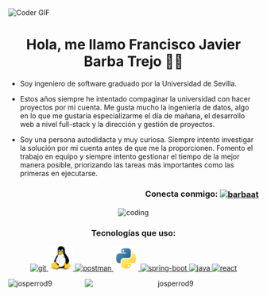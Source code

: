 <img align="center" alt="Coder GIF" src="https://indoanalytica.com/static/images/bannerr.gif"/>
<h1 align="center">Hola, me llamo Francisco Javier Barba Trejo 👋🏼</h1>


- Soy ingeniero de software graduado por la Universidad de Sevilla.

- Estos años siempre he intentado compaginar la universidad con hacer proyectos por mi cuenta. Me gusta mucho la ingeniería de datos, algo en lo que me gustaría especializarme el día de mañana, el desarrollo web a nivel full-stack y la dirección y gestión de proyectos.

- Soy una persona autodidacta y muy curiosa. Siempre intento investigar la solución por mi cuenta antes de que me la proporcionen. Fomento el trabajo en equipo y siempre intento gestionar el tiempo de la mejor manera posible, priorizando las tareas más importantes como las primeras en ejecutarse.

<h3 align="right">Conecta conmigo: <a href="https://www.linkedin.com/in/fco-jav-barba/" target="blank"><img align="center" src="https://www.edigitalagency.com.au/wp-content/uploads/Linkedin-logo-icon-png.png" alt="barbaat" height="40" width="40" /></a></h3>
<div align="center">
<img align="center" alt="coding" width="400" src="https://media.giphy.com/media/qgQUggAC3Pfv687qPC/giphy.gif">
</div>

  <h3 align="center">Tecnologías que uso:</h3>
<div align="center">
  <a href="https://git-scm.com/" target="_blank" rel="noreferrer"> <img src="https://www.vectorlogo.zone/logos/git-scm/git-scm-icon.svg" alt="git" width="50" height="50"/> </a> 
  <a href="https://www.linux.org/" target="_blank" rel="noreferrer"> <img src="https://raw.githubusercontent.com/devicons/devicon/master/icons/linux/linux-original.svg" alt="linux" width="50" height="50"/> </a> 
  <a href="https://postman.com" target="_blank" rel="noreferrer"> <img src="https://www.vectorlogo.zone/logos/getpostman/getpostman-icon.svg" alt="postman" width="50" height="50"/> </a> 
  <a href="https://www.python.org" target="_blank" rel="noreferrer"> <img src="https://raw.githubusercontent.com/devicons/devicon/master/icons/python/python-original.svg" alt="python" width="50" height="50"/> </a> 
  <a href="https://spring.io/" target="_blank" rel="noreferrer"> <img src="https://i0.wp.com/indiciatraining.com/wp-content/uploads/2020/05/spring-boot-logo.png?fit=800%2C718&ssl=1" alt="spring-boot" width="50" height="50"/> </a>
  <a href="https://www.java.com/" target="_blank" rel="noreferrer"> <img src="https://cdn.freebiesupply.com/logos/large/2x/java-14-logo-png-transparent.png" alt="java" width="40" height="50"/> </a>
  <a href="https://es.react.dev/" target="_blank" rel="noreferrer"> <img src="https://upload.wikimedia.org/wikipedia/commons/thumb/a/a7/React-icon.svg/2300px-React-icon.svg.png" alt="react" width="60" height="50"/> </a>
</p>
</div>
<div align="center">
<p><img align="left" src="https://github-readme-stats.vercel.app/api/top-langs?username=barbaat&show_icons=true&locale=en&layout=compact" alt="josperrod9" height="150"/></p>
<p>&nbsp;<img align="right" src="https://github-readme-stats.vercel.app/api?username=barbaat&show_icons=true&locale=en" alt="josperrod9" height="150" width="350"/></p>
</div>
